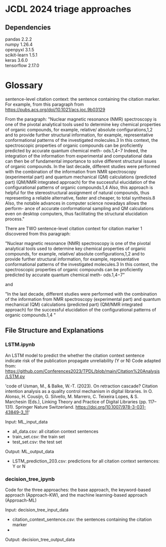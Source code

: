 # JCDL 2024 triage approaches

## Dependencies
pandas 2.2.2  
numpy 1.26.4  
openpyxl 3.1.5  
scikit-learn 1.5.1  
keras 3.6.0  
tensorflow 2.17.0  

# Glossary
sentence-level citation context: the sentence containing the citation marker. For example, from this paragraph from https://pubs.acs.org/doi/10.1021/acs.joc.9b03129

From the paragraph: "Nuclear magnetic resonance (NMR) spectroscopy is one of the pivotal analytical tools used to determine key chemical properties of organic compounds, for example, relative/ absolute configurations,1,2 and to provide further structural information, for example, representative conformational patterns of the investigated molecules.3 In this context, the spectroscopic properties of organic compounds can be proficiently predicted by accurate quantum chemical meth- ods.1,4−7 Indeed, the integration of the information from experimental and computational data can then be of fundamental importance to solve different structural issues of organic compounds. In the last decade, different studies were performed with the combination of the information from NMR spectroscopy (experimental part) and quantum mechanical (QM) calculations (predicted part) (QM/NMR integrated approach) for the successful elucidation of the configurational patterns of organic compounds.1,4 Also, this approach is helpful for the stereostructural assignment of natural compounds, thus representing a reliable alternative, faster and cheaper, to total synthesis.8 Also, the notable advances in computer science nowadays allows the perform- ance of accurate conformational sampling and QM calculations even on desktop computers, thus facilitating the structural elucidation process."

There are TWO sentence-level citation context for citation marker 1 discovered from this paragraph: 


"Nuclear magnetic resonance (NMR) spectroscopy is one of the pivotal analytical tools used to determine key chemical properties of organic compounds, for example, relative/ absolute configurations,1,2 and to provide further structural information, for example, representative conformational patterns of the investigated molecules.3 In this context, the spectroscopic properties of organic compounds can be proficiently predicted by accurate quantum chemical meth- ods.1,4−7"


and


"In the last decade, different studies were performed with the combination of the information from NMR spectroscopy (experimental part) and quantum mechanical (QM) calculations (predicted part) (QM/NMR integrated approach) for the successful elucidation of the configurational patterns of organic compounds.1,4 "


## File Structure and Explanations
### LSTM.ipynb
An LSTM model to predict the whether the citation context sentence indicate risk of the publication propagate unreliability (Y or N)
Code adapted from: https://github.com/Conferences2023/TPDL/blob/main/Citation%20Analysis/LSTM.py

'code of Usman, M., & Balke, W.-T. (2023). On retraction cascade? Citation intention analysis as a quality control mechanism in digital libraries. In O. Alonso, H. Cousijn, G. Silvello, M. Marrero, C. Teixeira Lopes, & S. Marchesin (Eds.), Linking Theory and Practice of Digital Libraries (pp. 117–131). Springer Nature Switzerland. https://doi.org/10.1007/978-3-031-43849-3_11'

Input: ML_input_data
- all_data.csv: all citation context sentences
- train_set.csv: the train set
- test_set.csv: the test set
  
Output: ML_output_data
- LSTM_prediction_203.csv: predictions for all citation context sentences: Y or N

### decision_tree_ipynb

Code for the three approaches: the base approach, the keyword-based approach (Approach-KW), and the machine learning-based approach (Approach-ML)

Input: decision_tree_input_data
- citation_context_sentence.csv: the sentences containing the citation marker
- 
Output: decision_tree_output_data




